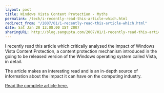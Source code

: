 ```yaml
---
layout: post
title: Windows Vista Content Protection - Myths
permalink: /tech/i-recently-read-this-article-which.html
redirect_from: "/2007/01/i-recently-read-this-article-which.html"
date: Sat Jan 20 12:08:00 IST 2007
sharingURL: http://blog.sangupta.com/2007/01/i-recently-read-this-article-which.html
---
```


I recently read this article which critically analysed the impact of Windows 
Vista Content Protection, a content protection mechanism introduced in the going 
to be released version of the Windows operating system called Vista, in detail.

<!-- break here -->

The article makes an interesting read and is an in-depth source of information about the impact it can have on the computing industry.

<a href="http://www.cs.auckland.ac.nz/%7Epgut001/pubs/vista_cost.txt">Read the complete article here.</a>
